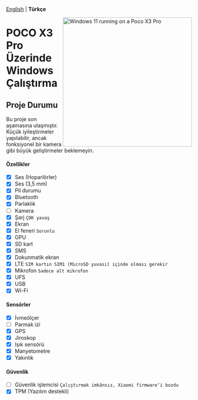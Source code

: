 [English](/guide/status.md) | **Türkçe**

<img align="right" src="https://github.com/n00b69/woa-vayu/blob/main/vayu.png" width="350" alt="Windows 11 running on a Poco X3 Pro">

# POCO X3 Pro Üzerinde Windows Çalıştırma

## Proje Durumu
Bu proje son aşamasına ulaşmıştır. Küçük iyileştirmeler yapılabilir, ancak fonksiyonel bir kamera gibi büyük geliştirmeler beklemeyin.

#### Özellikler

* [x] Ses (Hoparlörler)
* [x] Ses (3,5 mm)
* [x] Pil durumu
* [x] Bluetooth
* [x] Parlaklık
* [ ] Kamera
* [x] Şarj ```ÇOK yavaş```
* [x] Ekran
* [x] El feneri ```Sorunlu```
* [x] GPU
* [x] SD kart
* [x] SMS
* [x] Dokunmatik ekran
* [x] LTE ```SIM kartın SIM1 (MicroSD yuvası) içinde olması gerekir```
* [x] Mikrofon ```Sadece alt mikrofon```
* [x] UFS
* [x] USB
* [x] Wi-Fi

#### Sensörler

* [x] İvmeölçer
* [ ] Parmak izi
* [x] GPS
* [x] Jiroskop
* [x] Işık sensörü
* [x] Manyetometre
* [x] Yakınlık

#### Güvenlik

* [ ] Güvenlik işlemcisi ```Çalıştırmak imkânsız, Xiaomi firmware’i bozdu```
* [x] TPM (Yazılım destekli)
